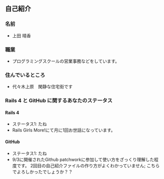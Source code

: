 ## 自己紹介

### 名前
* 上田 晴香

### 職業
* プログラミングスクールの営業事務などをしています。

### 住んでいるところ
* 代々木上原　閑静な住宅街です

### Rails 4 と GitHub に関するあなたのステータス
#### Rails 4
* ステータス1: たね
* Rails Girls More!にて月に1回お世話になっています。

#### GitHub
* ステータス1: たね
* 9/3に開催されたGithub patchworkに参加して使い方をざっくり理解した程度です。
  2回目の自己紹介ファイルの作り方がよくわかっていません;
  こちらでよろしかったでしょうか？？
